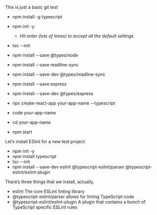 This is just a basic git test


* npm install -g typescript
* npm init -y 
    * _Hit enter (lots of times) to accept all the default settings_
* tsc --init
* npm install --save @types/node
* npm install --save readline-sync
* npm install --save-dev @types/readline-sync


* npm install --save express
* npm install --save-dev @types/express

* npx create-react-app your-app-name --typescript
* code your-app-name
* cd your-app-name
* npm start



Let’s install ESlint for a new test project

* npm init -y
* npm install typescript
* tsc --init
* npm install --save-dev eslint @typescript-eslint/parser  @typescript-eslint/eslint-plugin

There’s three things that we install, actually.
* eslint
The core ESLint linting library
* @typescript-eslint/parser
allows for linting TypeScript code
* @typescript-eslint/eslint-plugin
 A plugin that contains a bunch of TypeScript specific ESLint rules